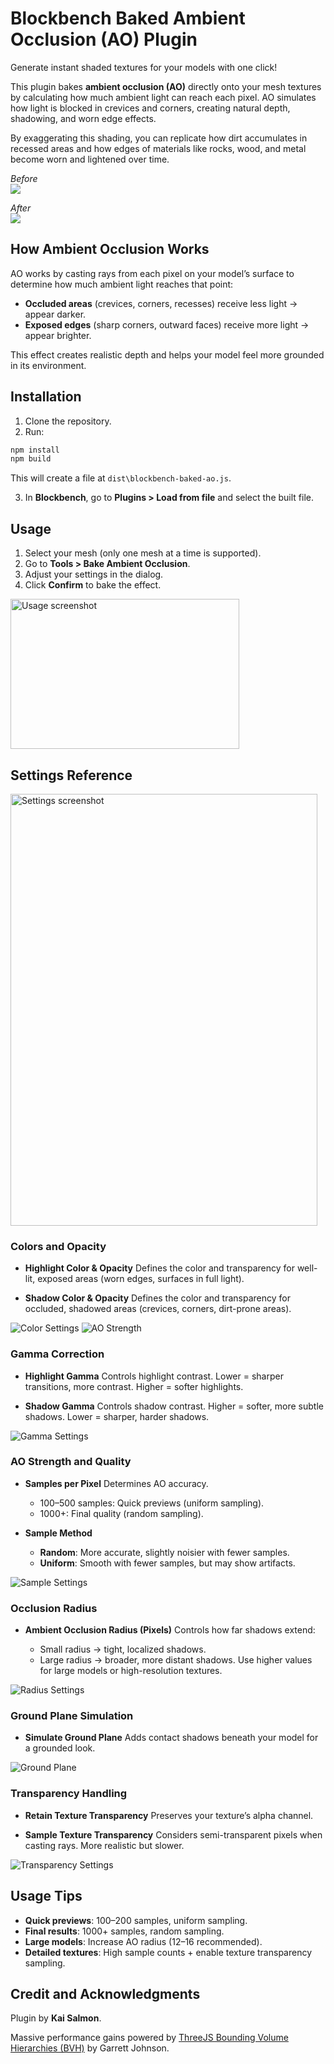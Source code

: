 # Blockbench Baked Ambient Occlusion (AO) Plugin

Generate instant shaded textures for your models with one click!

This plugin bakes **ambient occlusion (AO)** directly onto your mesh textures by calculating how much ambient light can reach each pixel. AO simulates how light is blocked in crevices and corners, creating natural depth, shadowing, and worn edge effects.  

By exaggerating this shading, you can replicate how dirt accumulates in recessed areas and how edges of materials like rocks, wood, and metal become worn and lightened over time.

*Before*  
![](https://github.com/kaisalmon/MrsSalmonsBlockbenchBakedAmbientOcclusion/blob/main/examples/BenchFlat.gif)

*After*  
![](https://github.com/kaisalmon/MrsSalmonsBlockbenchBakedAmbientOcclusion/blob/main/examples/Bench.gif)

## How Ambient Occlusion Works

AO works by casting rays from each pixel on your model’s surface to determine how much ambient light reaches that point:

* **Occluded areas** (crevices, corners, recesses) receive less light → appear darker.
* **Exposed edges** (sharp corners, outward faces) receive more light → appear brighter.

This effect creates realistic depth and helps your model feel more grounded in its environment.


## Installation

1. Clone the repository.  
2. Run:
   
```bash
npm install
npm build
```

This will create a file at `dist\blockbench-baked-ao.js`.

3. In **Blockbench**, go to **Plugins > Load from file** and select the built file.


## Usage

1. Select your mesh (only one mesh at a time is supported).
2. Go to **Tools > Bake Ambient Occlusion**.
3. Adjust your settings in the dialog.
4. Click **Confirm** to bake the effect.

<img width="366" height="240" alt="Usage screenshot" src="https://github.com/user-attachments/assets/d43d35cb-b9e1-41ef-afa6-dbd9d960bd8e" />


## Settings Reference

<img width="491" height="691" alt="Settings screenshot" src="https://github.com/user-attachments/assets/ba7175f1-db3d-4819-8847-5563d741502b" />

### Colors and Opacity

* **Highlight Color & Opacity**
  Defines the color and transparency for well-lit, exposed areas (worn edges, surfaces in full light).

* **Shadow Color & Opacity**
  Defines the color and transparency for occluded, shadowed areas (crevices, corners, dirt-prone areas).

![Color Settings](settings_reference_guides/colors.gif)
![AO Strength](settings_reference_guides/ao_strength.gif)

### Gamma Correction

* **Highlight Gamma**
  Controls highlight contrast. Lower = sharper transitions, more contrast. Higher = softer highlights.

* **Shadow Gamma**
  Controls shadow contrast. Higher = softer, more subtle shadows. Lower = sharper, harder shadows.

![Gamma Settings](settings_reference_guides/gamma.gif)


### AO Strength and Quality

* **Samples per Pixel**
  Determines AO accuracy.

  * 100–500 samples: Quick previews (uniform sampling).
  * 1000+: Final quality (random sampling).

* **Sample Method**

  * **Random**: More accurate, slightly noisier with fewer samples.
  * **Uniform**: Smooth with fewer samples, but may show artifacts.

![Sample Settings](settings_reference_guides/sampling.gif)

### Occlusion Radius

* **Ambient Occlusion Radius (Pixels)**
  Controls how far shadows extend:

  * Small radius → tight, localized shadows.
  * Large radius → broader, more distant shadows.
    Use higher values for large models or high-resolution textures.

![Radius Settings](settings_reference_guides/radius.gif)


### Ground Plane Simulation

* **Simulate Ground Plane**
  Adds contact shadows beneath your model for a grounded look.

![Ground Plane](settings_reference_guides/ground_plane.gif)


### Transparency Handling

* **Retain Texture Transparency**
  Preserves your texture’s alpha channel.

* **Sample Texture Transparency**
  Considers semi-transparent pixels when casting rays. More realistic but slower.

![Transparency Settings](settings_reference_guides/transparency.gif)


## Usage Tips

* **Quick previews**: 100–200 samples, uniform sampling.
* **Final results**: 1000+ samples, random sampling.
* **Large models**: Increase AO radius (12–16 recommended).
* **Detailed textures**: High sample counts + enable texture transparency sampling.
  
## Credit and Acknowledgments

Plugin by **Kai Salmon**.

Massive performance gains powered by [ThreeJS Bounding Volume Hierarchies (BVH)](https://github.com/gkjohnson/three-mesh-bvh) by Garrett Johnson.
